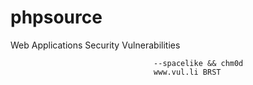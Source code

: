 # phpsource
Web Applications Security Vulnerabilities



                                    --spacelike && chm0d
                                    www.vul.li BRST 

